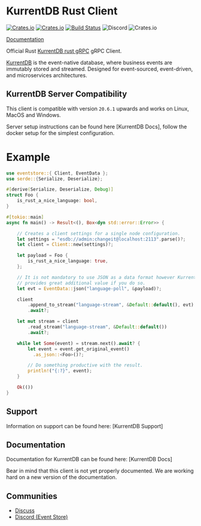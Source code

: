 # KurrentDB Rust Client
[![Crates.io][crates-badge]][crates-url]
[![Crates.io][crates-download]][crates-url]
[![Build Status][ci-badge]][ci-url]
![Discord](https://img.shields.io/discord/415421715385155584.svg)
![Crates.io](https://img.shields.io/crates/l/eventstore.svg)

[crates-badge]: https://img.shields.io/crates/v/eventstore.svg
[crates-download]: https://img.shields.io/crates/d/eventstore.svg
[crates-url]: https://crates.io/crates/eventstore
[ci-badge]: https://github.com/EventStore/KurrentDB-Client-Rust/workflows/CI/badge.svg
[ci-url]: https://github.com/EventStore/KurrentDB-Client-Rust/actions

[Documentation](https://docs.rs/eventstore)

Official Rust [KurrentDB rust gRPC] gRPC Client.

[KurrentDB] is the event-native database, where business events are immutably stored and streamed. Designed for event-sourced, event-driven, and microservices architectures.

## KurrentDB Server Compatibility
This client is compatible with version `20.6.1` upwards and works on Linux, MacOS and Windows.


Server setup instructions can be found here [KurrentDB Docs], follow the docker setup for the simplest configuration.

# Example

```rust
use eventstore::{ Client, EventData };
use serde::{Serialize, Deserialize};

#[derive(Serialize, Deserialize, Debug)]
struct Foo {
    is_rust_a_nice_language: bool,
}

#[tokio::main]
async fn main() -> Result<(), Box<dyn std::error::Error>> {

    // Creates a client settings for a single node configuration.
    let settings = "esdb://admin:changeit@localhost:2113".parse()?;
    let client = Client::new(settings)?;

    let payload = Foo {
        is_rust_a_nice_language: true,
    };

    // It is not mandatory to use JSON as a data format however KurrentDB
    // provides great additional value if you do so.
    let evt = EventData::json("language-poll", &payload)?;

    client
        .append_to_stream("language-stream", &Default::default(), evt)
        .await?;

    let mut stream = client
        .read_stream("language-stream", &Default::default())
        .await?;

    while let Some(event) = stream.next().await? {
        let event = event.get_original_event()
          .as_json::<Foo>()?;

        // Do something productive with the result.
        println!("{:?}", event);
    }

    Ok(())
}
```

## Support

Information on support can be found here: [KurrentDB Support]

## Documentation

Documentation for KurrentDB can be found here: [KurrentDB Docs]

Bear in mind that this client is not yet properly documented. We are working hard on a new version of the documentation.

## Communities

- [Discuss](https://discuss.eventstore.com/)
- [Discord (Event Store)](https://discord.gg/Phn9pmCw3t)

[KurrentDB]: https://eventstore.com/
[KurrentDB rust gRPC]: https://developers.eventstore.com/clients/grpc/getting-started?codeLanguage=Rust
[eventstoredb docs]: https://developers.eventstore.com/latest.html
[eventstoredb discuss]: https://discuss.eventstore.com/
[eventstoredb support]: https://eventstore.com/support/
